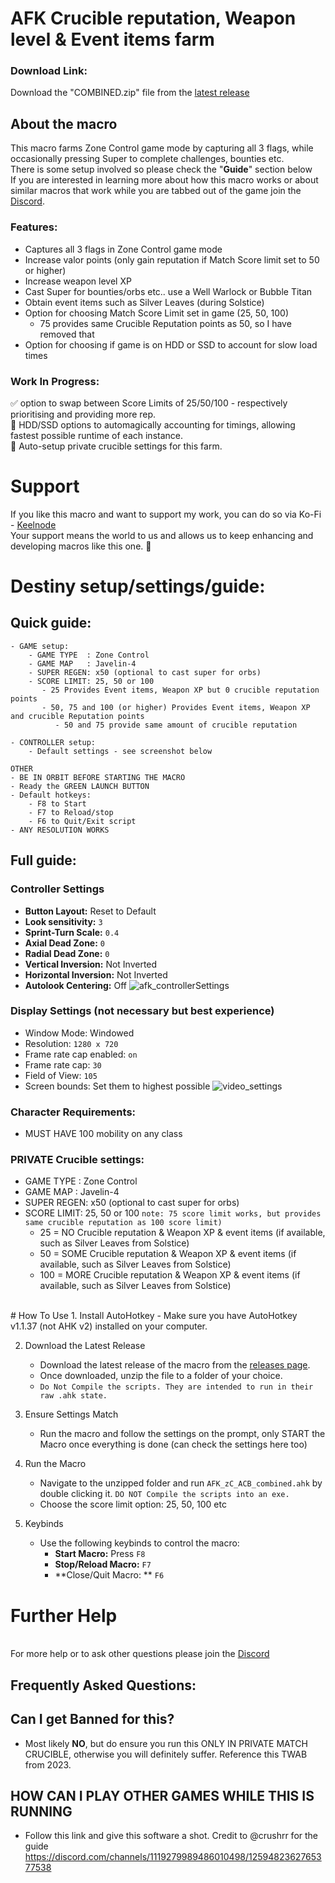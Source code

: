 # AFK Crucible reputation, Weapon level & Event items farm
### Download Link:
Download the "COMBINED.zip" file from the [latest release](https://github.com/KeelNode/afk_pvp_tabbedout_zc/releases/)

## About the macro
This macro farms Zone Control game mode by capturing all 3 flags, while occasionally pressing Super to complete challenges, bounties etc.
<br> There is some setup involved so please check the "**Guide**" section below 
<br>If you are interested in learning more about how this macro works or about similar macros that work while you are tabbed out of the game join the [Discord](https://thrallway.com).

### Features:
- Captures all 3 flags in Zone Control game mode
- Increase valor points (only gain reputation if Match Score limit set to 50 or higher)
- Increase weapon level XP
- Cast Super for bounties/orbs etc.. use a Well Warlock or Bubble Titan
- Obtain event items such as Silver Leaves (during Solstice)
- Option for choosing Match Score Limit set in game (25, 50, 100)
  - 75 provides same Crucible Reputation points as 50, so I have removed that
- Option for choosing if game is on HDD or SSD to account for slow load times
### Work In Progress: 
✅ option to swap between Score Limits of 25/50/100 - respectively prioritising and providing more rep.
<br>🚧 HDD/SSD options to automagically accounting for timings, allowing fastest possible runtime of each instance.
<br>🚧 Auto-setup private crucible settings for this farm.
<br>

# Support
If you like this macro and want to support my work, you can do so via Ko-Fi - [Keelnode](https://ko-fi.com/kielchrishi) 
<br>Your support means the world to us and allows us to keep enhancing and developing macros like this one. 🥰

# Destiny setup/settings/guide:
## Quick guide:
```
- GAME setup:
    - GAME TYPE  : Zone Control
    - GAME MAP   : Javelin-4
    - SUPER REGEN: x50 (optional to cast super for orbs)
    - SCORE LIMIT: 25, 50 or 100
       - 25 Provides Event items, Weapon XP but 0 crucible reputation points 
       - 50, 75 and 100 (or higher) Provides Event items, Weapon XP and crucible Reputation points
          - 50 and 75 provide same amount of crucible reputation

- CONTROLLER setup:
    - Default settings - see screenshot below

OTHER 
- BE IN ORBIT BEFORE STARTING THE MACRO 
- Ready the GREEN LAUNCH BUTTON 
- Default hotkeys: 
    - F8 to Start
    - F7 to Reload/stop
    - F6 to Quit/Exit script
- ANY RESOLUTION WORKS
```
  
## Full guide:

### Controller Settings
- **Button Layout:** Reset to Default
- **Look sensitivity:** `3`
- **Sprint-Turn Scale:** `0.4`
- **Axial Dead Zone:** `0`
- **Radial Dead Zone:** `0`
- **Vertical Inversion:** Not Inverted
- **Horizontal Inversion:** Not Inverted
- **Autolook Centering:** Off
![afk_controllerSettings](https://github.com/user-attachments/assets/ef717555-ea9b-4537-a74d-8496265249fa)

### Display Settings (not necessary but best experience)
- Window Mode: Windowed
- Resolution: `1280 x 720`
- Frame rate cap enabled: `on`
- Frame rate cap: `30`
- Field of View: `105`
- Screen bounds: Set them to highest possible
![video_settings](https://github.com/user-attachments/assets/66a49ce9-8f33-4c8b-b426-e955a05ec8ff)

### Character Requirements:
- MUST HAVE 100 mobility on any class

### PRIVATE Crucible settings:
 - GAME TYPE  : Zone Control
 - GAME MAP   : Javelin-4
 - SUPER REGEN: x50 (optional to cast super for orbs)
 - SCORE LIMIT: 25, 50 or 100
`note: 75 score limit works, but provides same crucible reputation as 100 score limit)`
    - 25  = NO   Crucible reputation & Weapon XP & event items (if available, such as Silver Leaves from Solstice)
    - 50  = SOME Crucible reputation & Weapon XP & event items (if available, such as Silver Leaves from Solstice)
    - 100 = MORE Crucible reputation & Weapon XP & event items (if available, such as Silver Leaves from Solstice)
<br>
# How To Use
1. Install AutoHotkey
    - Make sure you have AutoHotkey v1.1.37 (not AHK v2) installed on your computer.

2. Download the Latest Release
    - Download the latest release of the macro from the [releases page](https://github.com/KeelNode/afk_pvp_tabbedout_zc/releases).
    - Once downloaded, unzip the file to a folder of your choice.
    - `Do Not Compile the scripts. They are intended to run in their raw .ahk state.`

3. Ensure Settings Match
    - Run the macro and follow the settings on the prompt, only START the Macro once everything is done (can check the settings here too)
  
4. Run the Macro
    - Navigate to the unzipped folder and run `AFK_zC_ACB_combined.ahk` by double clicking it. `DO NOT Compile the scripts into an exe.`
    - Choose the score limit option: 25, 50, 100 etc

5. Keybinds
    - Use the following keybinds to control the macro:
      - **Start Macro:** Press `F8`
      - **Stop/Reload Macro:** `F7`
      - **Close/Quit Macro: ** `F6`

# Further Help
<br>For more help or to ask other questions please join the [Discord](https://thrallway.com)

## Frequently Asked Questions:
## Can I get Banned for this?
- Most likely **NO**, but do ensure you run this ONLY IN PRIVATE MATCH CRUCIBLE, otherwise you will definitely suffer. Reference this TWAB from 2023.

## HOW CAN I PLAY OTHER GAMES WHILE THIS IS RUNNING
- Follow this link and give this software a shot. Credit to @crushrr for the guide https://discord.com/channels/1119279989486010498/1259482362765377538
